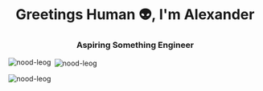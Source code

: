 <h1 align="center">Greetings Human 👽, I'm Alexander</h1>
<h3 align="center">Aspiring Something Engineer</h3>

<p><img align="left" src="https://github-readme-stats.vercel.app/api/top-langs?username=nood-leog&show_icons=true&locale=en&layout=compact" alt="nood-leog" /></p>

<p>&nbsp;<img align="center" src="https://github-readme-stats.vercel.app/api?username=nood-leog&show_icons=true&locale=en" alt="nood-leog" /></p>

<p><img align="center" src="https://github-readme-streak-stats.herokuapp.com/?user=nood-leog&" alt="nood-leog" /></p>


